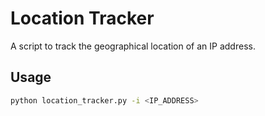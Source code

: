 # Location Tracker
A script to track the geographical location of an IP address.
## Usage
```bash
python location_tracker.py -i <IP_ADDRESS>
```
